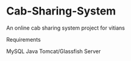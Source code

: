 # Cab-Sharing-System
An online cab sharing system project for vitians

Requirements

MySQL
Java
Tomcat/Glassfish Server
